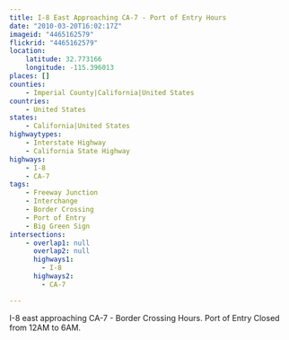 ```yaml
---
title: I-8 East Approaching CA-7 - Port of Entry Hours
date: "2010-03-20T16:02:17Z"
imageid: "4465162579"
flickrid: "4465162579"
location:
    latitude: 32.773166
    longitude: -115.396013
places: []
counties:
    - Imperial County|California|United States
countries:
    - United States
states:
    - California|United States
highwaytypes:
    - Interstate Highway
    - California State Highway
highways:
    - I-8
    - CA-7
tags:
    - Freeway Junction
    - Interchange
    - Border Crossing
    - Port of Entry
    - Big Green Sign
intersections:
    - overlap1: null
      overlap2: null
      highways1:
        - I-8
      highways2:
        - CA-7

---
```

I-8 east approaching CA-7 - Border Crossing Hours.  Port of Entry Closed from 12AM to 6AM.